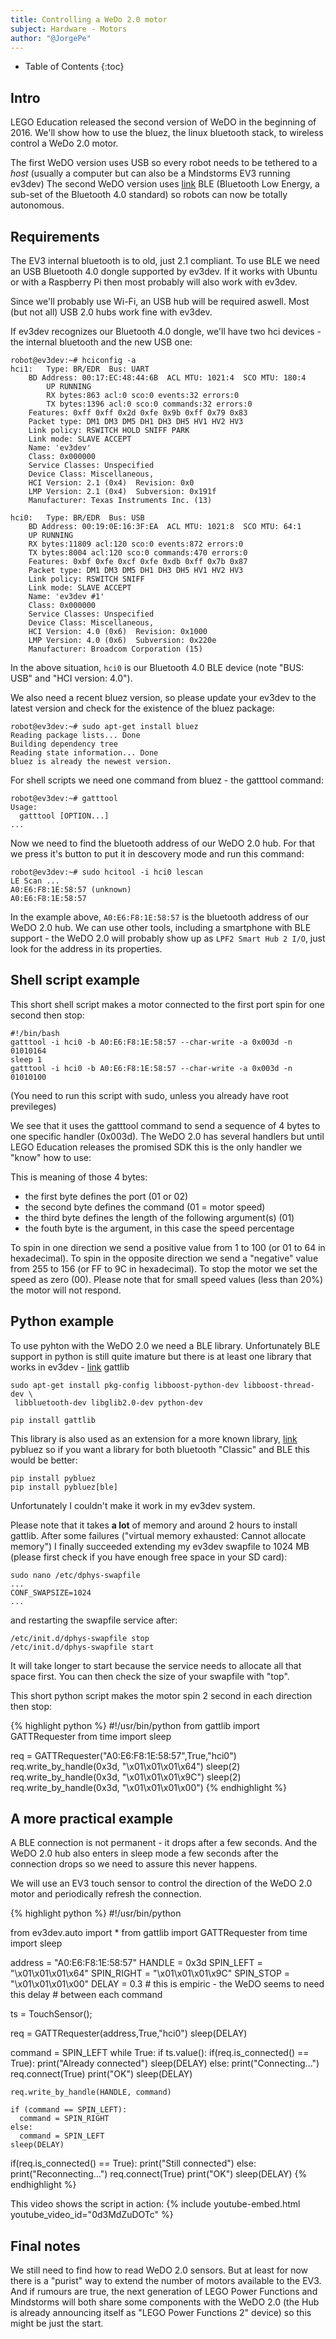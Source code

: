 ```yaml
---
title: Controlling a WeDo 2.0 motor
subject: Hardware - Motors
author: "@JorgePe"
---
```


* Table of Contents
{:toc}

## Intro

LEGO Education released the second version of WeDO in the beginning of 2016.
We'll show how to use the bluez, the linux bluetooth stack, to wireless control a
WeDo 2.0 motor.

The first WeDO version uses USB so every robot needs to be tethered to a *host*
(usually a computer but can also be a Mindstorms EV3 running ev3dev)
The second WeDO version uses [link](https://en.wikipedia.org/wiki/Bluetooth_low_energy) BLE (Bluetooth Low Energy, a sub-set of the Bluetooth
4.0 standard) so robots can now be totally autonomous.

## Requirements

The EV3 internal bluetooth is to old, just 2.1 compliant. To use BLE we need an
USB Bluetooth 4.0 dongle supported by ev3dev. If it works with Ubuntu or with a
Raspberry Pi then most probably will also work with ev3dev.

Since we'll probably use Wi-Fi, an USB hub will be required aswell. Most (but not
all) USB 2.0 hubs work fine with ev3dev.

If ev3dev recognizes our Bluetooth 4.0 dongle, we'll have two hci devices - the
internal bluetooth and the new USB one:

    robot@ev3dev:~# hciconfig -a
    hci1:   Type: BR/EDR  Bus: UART
	    BD Address: 00:17:EC:48:44:6B  ACL MTU: 1021:4  SCO MTU: 180:4
       	    UP RUNNING 
            RX bytes:863 acl:0 sco:0 events:32 errors:0
    	    TX bytes:1396 acl:0 sco:0 commands:32 errors:0
	    Features: 0xff 0xff 0x2d 0xfe 0x9b 0xff 0x79 0x83
	    Packet type: DM1 DM3 DM5 DH1 DH3 DH5 HV1 HV2 HV3 
	    Link policy: RSWITCH HOLD SNIFF PARK 
	    Link mode: SLAVE ACCEPT 
	    Name: 'ev3dev'
	    Class: 0x000000
	    Service Classes: Unspecified
	    Device Class: Miscellaneous, 
	    HCI Version: 2.1 (0x4)  Revision: 0x0
	    LMP Version: 2.1 (0x4)  Subversion: 0x191f
	    Manufacturer: Texas Instruments Inc. (13)

    hci0:   Type: BR/EDR  Bus: USB
   	    BD Address: 00:19:0E:16:3F:EA  ACL MTU: 1021:8  SCO MTU: 64:1
	    UP RUNNING 
	    RX bytes:11809 acl:120 sco:0 events:872 errors:0
	    TX bytes:8004 acl:120 sco:0 commands:470 errors:0
	    Features: 0xbf 0xfe 0xcf 0xfe 0xdb 0xff 0x7b 0x87
	    Packet type: DM1 DM3 DM5 DH1 DH3 DH5 HV1 HV2 HV3 
	    Link policy: RSWITCH SNIFF 
	    Link mode: SLAVE ACCEPT 
	    Name: 'ev3dev #1'
	    Class: 0x000000
	    Service Classes: Unspecified
	    Device Class: Miscellaneous, 
	    HCI Version: 4.0 (0x6)  Revision: 0x1000
	    LMP Version: 4.0 (0x6)  Subversion: 0x220e
	    Manufacturer: Broadcom Corporation (15)

In the above situation, `hci0` is our Bluetooth 4.0 BLE device (note "BUS: USB" and
"HCI version: 4.0").

We also need a recent bluez version, so please update your ev3dev to the latest
version and check for the existence of the bluez package:

    robot@ev3dev:~# sudo apt-get install bluez
    Reading package lists... Done
    Building dependency tree       
    Reading state information... Done
    bluez is already the newest version.

For shell scripts we need one command from bluez - the gatttool command:

    robot@ev3dev:~# gatttool
    Usage:
      gatttool [OPTION...]
    ...


Now we need to find the bluetooth address of our WeDO 2.0 hub.
For that we press it's button to put it in descovery mode and run this
command:

    robot@ev3dev:~# sudo hcitool -i hci0 lescan
    LE Scan ...
    A0:E6:F8:1E:58:57 (unknown)
    A0:E6:F8:1E:58:57 	

In the example above, `A0:E6:F8:1E:58:57` is the bluetooth address of our WeDO 2.0
hub. We can use other tools, including a smartphone with BLE support - the WeDO 2.0
will probably show up as `LPF2 Smart Hub 2 I/O`, just look for the address in its
properties.


## Shell script example

This short shell script makes a motor connected to the first port spin for one second
then stop:

    #!/bin/bash
    gatttool -i hci0 -b A0:E6:F8:1E:58:57 --char-write -a 0x003d -n 01010164
    sleep 1
    gatttool -i hci0 -b A0:E6:F8:1E:58:57 --char-write -a 0x003d -n 01010100

(You need to run this script with sudo, unless you already have root previleges)

We see that it uses the gatttool command to send a sequence of 4 bytes to one specific
handler (0x003d). The WeDO 2.0 has several handlers but until LEGO Education releases
the promised SDK this is the only handler we "know" how to use:

This is meaning of those 4 bytes:
* the first byte defines the port (01 or 02)
* the second byte defines the command (01 = motor speed)
* the third byte defines the length of the following argument(s) (01)
* the fouth byte is the argument, in this case the speed percentage

To spin in one direction we send a positive value from 1 to 100 (or 01 to 64 in
hexadecimal).
To spin in the opposite direction we send a "negative" value from
255 to 156 (or FF to 9C in hexadecimal).
To stop the motor we set the speed as zero (00).
Please note that for small speed values (less than 20%) the motor will not respond.


## Python example

To use pyhton with the WeDO 2.0 we need a BLE library. Unfortunately BLE
support in python is still quite imature but there is at least one library that
works in ev3dev - [link](https://bitbucket.org/OscarAcena/pygattlib) gattlib

    sudo apt-get install pkg-config libboost-python-dev libboost-thread-dev \
     libbluetooth-dev libglib2.0-dev python-dev

    pip install gattlib

This library is also used as an extension for a more known library, [link](https://pypi.python.org/pypi/PyBluez) pybluez
so if you want a library for both bluetooth "Classic" and BLE this would be better:

    pip install pybluez
    pip install pybluez[ble]

Unfortunately I couldn't make it work in my ev3dev system.

Please note that it takes **a lot** of memory and around 2 hours to install gattlib.
After some failures ("virtual memory exhausted: Cannot allocate memory") I finally
succeeded extending my ev3dev swapfile to 1024 MB (please first check if you have
enough free space in your SD card):

    sudo nano /etc/dphys-swapfile
    ...
    CONF_SWAPSIZE=1024
    ...
    
and restarting the swapfile service after:

    /etc/init.d/dphys-swapfile stop
    /etc/init.d/dphys-swapfile start

It will take longer to start because the service needs to allocate all that space first.
You can then check the size of your swapfile with "top".

This short python script makes the motor spin 2 second in each direction then stop:

{% highlight python %}
#!/usr/bin/python
from gattlib import GATTRequester
from time import sleep

req = GATTRequester("A0:E6:F8:1E:58:57",True,"hci0")
req.write_by_handle(0x3d, "\x01\x01\x01\x64")
sleep(2)
req.write_by_handle(0x3d, "\x01\x01\x01\x9C")
sleep(2)
req.write_by_handle(0x3d, "\x01\x01\x01\x00")
{% endhighlight %}

## A more practical example

A BLE connection is not permanent - it drops after a few seconds. And the WeDO 2.0
hub also enters in sleep mode a few seconds after the connection drops so we need
to assure this never happens.

We will use an EV3 touch sensor to control the direction of the WeDO 2.0 motor and
periodically refresh the connection.

{% highlight python %}
#!/usr/bin/python
    
from ev3dev.auto import *
from gattlib import GATTRequester
from time import sleep
    
address    = "A0:E6:F8:1E:58:57"
HANDLE     = 0x3d
SPIN_LEFT  = "\x01\x01\x01\x64"
SPIN_RIGHT = "\x01\x01\x01\x9C"
SPIN_STOP  = "\x01\x01\x01\x00"
DELAY      = 0.3   # this is empiric - the WeDO seems to need this delay
                   # between each command

ts = TouchSensor();
    
req = GATTRequester(address,True,"hci0")
sleep(DELAY)
    
command = SPIN_LEFT
while True:
  if ts.value():
    if(req.is_connected() == True):
      print("Already connected")
      sleep(DELAY)
    else:
      print("Connecting...")
      req.connect(True)
      print("OK")
      sleep(DELAY)
    
    req.write_by_handle(HANDLE, command)
    
    if (command == SPIN_LEFT):
      command = SPIN_RIGHT
    else:
      command = SPIN_LEFT
    sleep(DELAY)
    
  if(req.is_connected() == True):
    print("Still connected")
  else:
    print("Reconnecting...")
    req.connect(True)
    print("OK")
    sleep(DELAY)
{% endhighlight %}

This video shows the script in action:
{% include youtube-embed.html youtube_video_id="0d3MdZuDOTc" %}

## Final notes

We still need to find how to read WeDO 2.0 sensors. But at least for now there
is a "purist" way to extend the number of motors available to the EV3. And if
rumours are true, the next generation of LEGO Power Functions and Mindstorms
will both share some components with the WeDO 2.0 (the Hub is already announcing
itself as "LEGO Power Functions 2" device) so this might be just the start.

